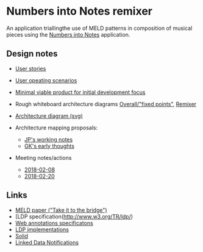 # Numbers into Notes remixer

An application triallingthe use of MELD patterns in composition of musical pieces using the [Numbers into Notes](http://demeter.oerc.ox.ac.uk/NumbersIntoNotes/) application.

## Design notes

- [User stories](notes/user-stories.md)
- [User opeating scenarios](notes/operating-scenarios.md)
- [Minimal viable product for initial development focus](notes/minimal-viable-product-scenario.md)
- Rough whiteboard architecture diagrams [Overall/"fixed points"](notes/Overall-Architecture.jpg), [Remixer](notes/NiN-remixer-Arch.jpg)
- [Architecture diagram (svg)](notes/Architecture.svg)
- Architecture mapping proposals:
    - [JP's working notes](notes/mapping.md)
    - [GK's early thoughts](notes/NiN-MELD-tentative-mappings-by-GK.md)

- Meeting notes/actions
    - [2018-02-08](notes/meetings/2018-02-08-meeting-agenda-goals-actions.md)
    - [2018-02-20](notes/meetings/2018-02-20-meeting.md)


## Links

- [MELD paper ("Take it to the bridge")](https://ismir2017.smcnus.org/wp-content/uploads/2017/10/190_Paper.pdf)
- [LDP specification(http://www.w3.org/TR/ldp/)
- [Web annotations specificatons](https://www.w3.org/blog/news/archives/6156)
- [LDP implementations](https://www.w3.org/wiki/LDP_Implementations)
- [Solid](https://solid.mit.edu)
- [Linked Data Notifications](http://www.w3.org/TR/ldn/)

